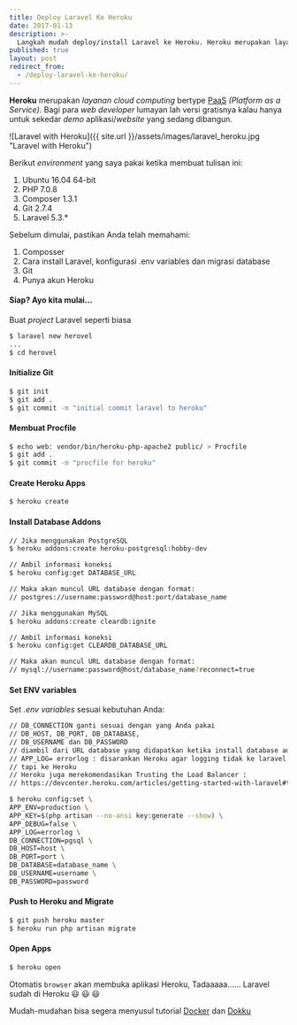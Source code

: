 ```yaml
---
title: Deploy Laravel Ke Heroku
date: 2017-01-13
description: >-
  Langkah mudah deploy/install Laravel ke Heroku. Heroku merupakan layanan cloud computing bertype PaaS (Platform as a Service). Bagi para web developer lumayan lah versi gratisnya kalau hanya untuk sekedar demo aplikasi/website yang sedang dibangun.
published: true
layout: post
redirect_from:
  - /deploy-laravel-ke-heroku/
---
```


**Heroku** merupakan _layanan cloud computing_ bertype <a href="https://rizkimufrizal.github.io/heroku-sebagai-komputasi-modern/" target="_blank">PaaS</a> _(Platform as a Service)_. Bagi para *web developer* lumayan lah versi gratisnya kalau hanya untuk sekedar *demo* aplikasi/*website* yang sedang dibangun.

![Laravel with Heroku]({{ site.url }}/assets/images/laravel_heroku.jpg "Laravel with Heroku")

Berikut *environment* yang saya pakai ketika membuat tulisan ini:

1. Ubuntu 16.04 64-bit
2. PHP 7.0.8
3. Composer 1.3.1
4. Git 2.7.4
3. Laravel 5.3.*

Sebelum dimulai, pastikan Anda telah memahami:

1. Composser
2. Cara install Laravel, konfigurasi .env variables dan migrasi database
3. Git
4. Punya akun Heroku

#### Siap? Ayo kita mulai...

Buat *project* Laravel seperti biasa

```bash
$ laravel new herovel
...
$ cd herovel
```

#### Initialize Git

```bash
$ git init
$ git add .
$ git commit -m "initial commit laravel to heroku"
```

#### Membuat Procfile

```bash
$ echo web: vendor/bin/heroku-php-apache2 public/ > Procfile
$ git add .
$ git commit -m "procfile for heroku"
```

#### Create Heroku Apps

```bash
$ heroku create
```

#### Install Database Addons

```bash
// Jika menggunakan PostgreSQL
$ heroku addons:create heroku-postgresql:hobby-dev

// Ambil informasi koneksi
$ heroku config:get DATABASE_URL

// Maka akan muncul URL database dengan format:
// postgres://username:password@host:port/database_name
```

```bash
// Jika menggunakan MySQL
$ heroku addons:create cleardb:ignite

// Ambil informasi koneksi
$ heroku config:get CLEARDB_DATABASE_URL

// Maka akan muncul URL database dengan format:
// mysql://username:password@host/database_name?reconnect=true
````

#### Set ENV variables

Set *.env variables* sesuai kebutuhan Anda:

```bash
// DB_CONNECTION ganti sesuai dengan yang Anda pakai
// DB_HOST, DB_PORT, DB_DATABASE, 
// DB_USERNAME dan DB_PASSWORD 
// diambil dari URL database yang didapatkan ketika install database addons
// APP_LOG= errorlog : disarankan Heroku agar logging tidak ke laravel storage 
// tapi ke Heroku
// Heroku juga merekomendasikan Trusting the Load Balancer :
// https://devcenter.heroku.com/articles/getting-started-with-laravel#trusting-the-load-balancer

$ heroku config:set \
APP_ENV=production \
APP_KEY=$(php artisan --no-ansi key:generate --show) \
APP_DEBUG=false \
APP_LOG=errorlog \
DB_CONNECTION=pgsql \
DB_HOST=host \
DB_PORT=port \
DB_DATABASE=database_name \
DB_USERNAME=username \
DB_PASSWORD=password
```

#### Push to Heroku and Migrate

```bash
$ git push heroku master
$ heroku run php artisan migrate
```

#### Open Apps
```bash
$ heroku open
```
Otomatis `browser` akan membuka aplikasi Heroku,
Tadaaaaa...... Laravel sudah di Heroku :smiley: :smiley: :smiley:

Mudah-mudahan bisa segera menyusul tutorial <a href="https://www.docker.com/" target="_blank">Docker</a> dan <a href="http://dokku.viewdocs.io/dokku/" target="_blank">Dokku</a>